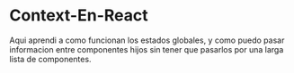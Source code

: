 # Context-En-React
Aqui aprendi a como funcionan los estados globales, y como puedo pasar informacion entre componentes hijos sin tener que pasarlos por una larga lista de componentes.
